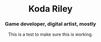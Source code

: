 <center>

<h1>Koda Riley</h1>

<h3>Game developer, digital artist, mostly</h3>

This is a test to make sure this is working.
